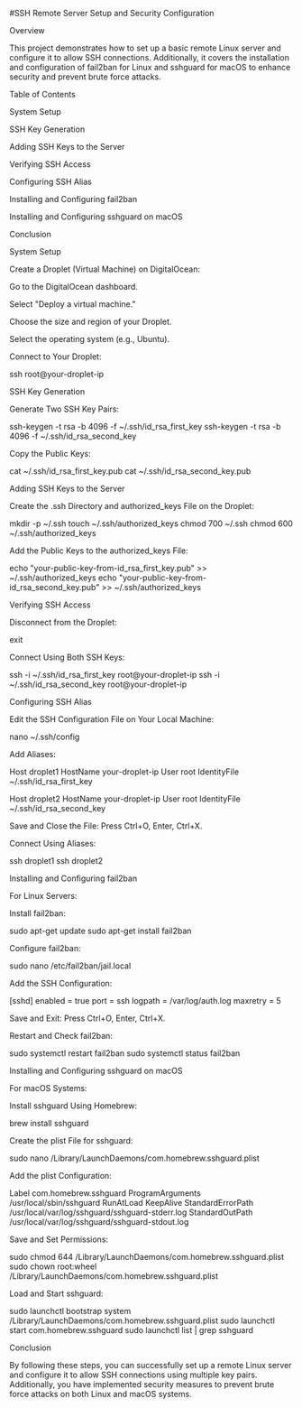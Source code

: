#SSH Remote Server Setup and Security Configuration

Overview

This project demonstrates how to set up a basic remote Linux server and configure it to allow SSH connections. Additionally, it covers the installation and configuration of fail2ban for Linux and sshguard for macOS to enhance security and prevent brute force attacks.

Table of Contents

System Setup

SSH Key Generation

Adding SSH Keys to the Server

Verifying SSH Access

Configuring SSH Alias

Installing and Configuring fail2ban

Installing and Configuring sshguard on macOS

Conclusion

System Setup

Create a Droplet (Virtual Machine) on DigitalOcean:

Go to the DigitalOcean dashboard.

Select "Deploy a virtual machine."

Choose the size and region of your Droplet.

Select the operating system (e.g., Ubuntu).

Connect to Your Droplet:

ssh root@your-droplet-ip

SSH Key Generation

Generate Two SSH Key Pairs:

ssh-keygen -t rsa -b 4096 -f ~/.ssh/id_rsa_first_key
ssh-keygen -t rsa -b 4096 -f ~/.ssh/id_rsa_second_key

Copy the Public Keys:

cat ~/.ssh/id_rsa_first_key.pub
cat ~/.ssh/id_rsa_second_key.pub

Adding SSH Keys to the Server

Create the .ssh Directory and authorized_keys File on the Droplet:

mkdir -p ~/.ssh
touch ~/.ssh/authorized_keys
chmod 700 ~/.ssh
chmod 600 ~/.ssh/authorized_keys

Add the Public Keys to the authorized_keys File:

echo "your-public-key-from-id_rsa_first_key.pub" >> ~/.ssh/authorized_keys
echo "your-public-key-from-id_rsa_second_key.pub" >> ~/.ssh/authorized_keys

Verifying SSH Access

Disconnect from the Droplet:

exit

Connect Using Both SSH Keys:

ssh -i ~/.ssh/id_rsa_first_key root@your-droplet-ip
ssh -i ~/.ssh/id_rsa_second_key root@your-droplet-ip

Configuring SSH Alias

Edit the SSH Configuration File on Your Local Machine:

nano ~/.ssh/config

Add Aliases:

Host droplet1
    HostName your-droplet-ip
    User root
    IdentityFile ~/.ssh/id_rsa_first_key

Host droplet2
    HostName your-droplet-ip
    User root
    IdentityFile ~/.ssh/id_rsa_second_key

Save and Close the File: Press Ctrl+O, Enter, Ctrl+X.

Connect Using Aliases:

ssh droplet1
ssh droplet2

Installing and Configuring fail2ban

For Linux Servers:

Install fail2ban:

sudo apt-get update
sudo apt-get install fail2ban

Configure fail2ban:

sudo nano /etc/fail2ban/jail.local

Add the SSH Configuration:

[sshd]
enabled = true
port = ssh
logpath = /var/log/auth.log
maxretry = 5

Save and Exit: Press Ctrl+O, Enter, Ctrl+X.

Restart and Check fail2ban:

sudo systemctl restart fail2ban
sudo systemctl status fail2ban

Installing and Configuring sshguard on macOS

For macOS Systems:

Install sshguard Using Homebrew:

brew install sshguard

Create the plist File for sshguard:

sudo nano /Library/LaunchDaemons/com.homebrew.sshguard.plist

Add the plist Configuration:

<?xml version="1.0" encoding="UTF-8"?>
<!DOCTYPE plist PUBLIC "-//Apple Computer//DTD PLIST 1.0//EN" "http://www.apple.com/DTDs/PropertyList-1.0.dtd">
<plist version="1.0">
<dict>
    <key>Label</key>
    <string>com.homebrew.sshguard</string>
    <key>ProgramArguments</key>
    <array>
        <string>/usr/local/sbin/sshguard</string>
    </array>
    <key>RunAtLoad</key>
    <true/>
    <key>KeepAlive</key>
    <true/>
    <key>StandardErrorPath</key>
    <string>/usr/local/var/log/sshguard/sshguard-stderr.log</string>
    <key>StandardOutPath</key>
    <string>/usr/local/var/log/sshguard/sshguard-stdout.log</string>
</dict>
</plist>

Save and Set Permissions:

sudo chmod 644 /Library/LaunchDaemons/com.homebrew.sshguard.plist
sudo chown root:wheel /Library/LaunchDaemons/com.homebrew.sshguard.plist

Load and Start sshguard:

sudo launchctl bootstrap system /Library/LaunchDaemons/com.homebrew.sshguard.plist
sudo launchctl start com.homebrew.sshguard
sudo launchctl list | grep sshguard

Conclusion

By following these steps, you can successfully set up a remote Linux server and configure it to allow SSH connections using multiple key pairs. Additionally, you have implemented security measures to prevent brute force attacks on both Linux and macOS systems.
